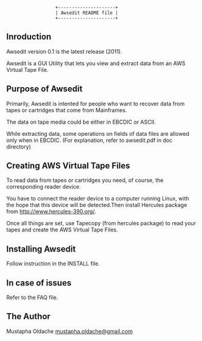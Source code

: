                       +---------------------+
                      | Awsedit README file |
                      +---------------------+ 

Inroduction
-----------
Awsedit version 0.1 is the latest release (2011).

Awsedit is a GUI Utility that lets you view and extract data from an
AWS Virtual Tape File.

Purpose of Awsedit
------------------
Primarily, Awsedit is intented for people who want to recover data from tapes or
cartridges that come from Mainframes.

The data on tape media could be either in EBCDIC or ASCII.

While extracting data, some operations on fields of data files are allowed only
when in EBCDIC. (For explanation, refer to awsedit.pdf in doc directory)

Creating AWS Virtual Tape Files
-------------------------------
To read data from tapes or cartridges you need, of course, the corresponding
reader device.

You have to connect the reader device to a computer running Linux, with the hope
that this device will be detected.Then install Hercules package from 
<http://www.hercules-390.org/>.

Once all things are set, use Tapecopy (from hercules package) to read your tapes
and create the AWS Virtual Tape Files.

Installing Awsedit
------------------
Follow instruction in the INSTALL file.

In case of issues
-----------------
Refer to the FAQ file.


The Author
----------
Mustapha Oldache <mustapha.oldache@gmail.com>

